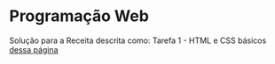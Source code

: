 
# Programação Web

Solução para a Receita descrita como: Tarefa 1 - HTML e CSS básicos
[dessa página](https://sites.google.com/view/fabricio10/p%C3%A1gina-inicial/cursos/pweb/receita-html-css)
